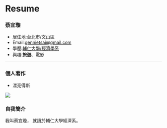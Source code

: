 # Resume
### 蔡宜璇

- 居住地:台北市/文山區
- Email:gennietsai@gmail.com
- 學歷:[輔仁大學/經濟學系](https://www.economics.fju.edu.tw/)
- 興趣:**旅遊**、電影
<hr>

### 個人著作
- 漂亮得斯

![](https://i.imgur.com/oUkgj2E.jpeg)

### 自我簡介
我叫蔡宜璇， 就讀於輔仁大學經濟系。
